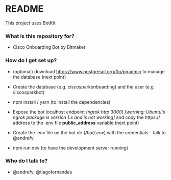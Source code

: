 # README #

This project uses BotKit


### What is this repository for? ###

* Cisco Onboarding Bot by Bitmaker


### How do I get set up? ###

* (optional) download https://www.postgresql.org/ftp/pgadmin to manage the database (next point)
* Create the database (e.g. ciscosparkonboarding) and the user (e.g. ciscosparkbot)

* npm install / yarn (to install the dependencies)
* Expose the bot localhost endpoint (_ngrok http 3000_) _[warning: Ubuntu's ngrok package is version 1.x and is not working]_ and copy the https:// address to the .env file **public_address** variable (next point)
* Create the .env file on the bot dir (_/bot/.env_) with the credentials - talk to @andrefv
* npm run dev (to have the development server running)


### Who do I talk to? ###

* @andrefv, @tiagofernandes